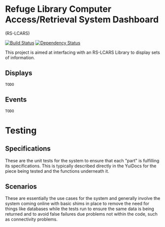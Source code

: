 # Refuge Library Computer Access/Retrieval System Dashboard

(RS-LCARS)

[![Build Status](https://travis-ci.org/RefugeSystems/lcars-dash.png)](https://travis-ci.org/RefugeSystems/lcars-dash)
[![Dependency Status](https://david-dm.org/RefugeSystems/lcars-dash.svg)](https://david-dm.org/RefugeSystems/lcars-dash)

This project is aimed at interfacing with an RS-LCARS Library to display sets of information.

## Displays

`TODO`

## Events

`TODO` 

# Testing

## Specifications

These are the unit tests for the system to ensure that each "part" is fulfilling its specifications. This is typically described directly in the YuiDocs for the piece being tested and the functions underneath it.

## Scenarios

These are essentially the use cases for the system and generally involve the system coming online with basic shims in place to remove the need for things like databases while the tests run to ensure the same data is being returned and to avoid false failures due problems not within the code, such as connectivity problems.
 